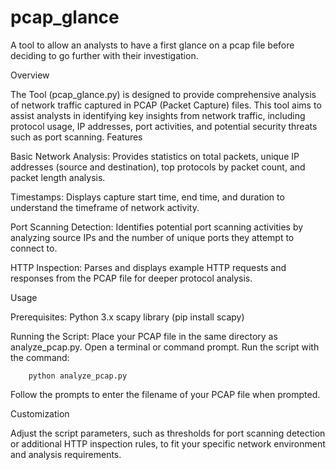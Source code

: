 # pcap_glance
A tool to allow an analysts to have a first glance on a pcap file before deciding to go further with their investigation.

Overview

The Tool (pcap_glance.py) is designed to provide comprehensive analysis of network traffic captured in PCAP (Packet Capture) files. This tool aims to assist analysts in identifying key insights from network traffic, including protocol usage, IP addresses, port activities, and potential security threats such as port scanning.
Features

Basic Network Analysis: Provides statistics on total packets, unique IP addresses (source and destination), top protocols by packet count, and packet length analysis.

Timestamps: Displays capture start time, end time, and duration to understand the timeframe of network activity.

Port Scanning Detection: Identifies potential port scanning activities by analyzing source IPs and the number of unique ports they attempt to connect to.

HTTP Inspection: Parses and displays example HTTP requests and responses from the PCAP file for deeper protocol analysis.

Usage

Prerequisites:
Python 3.x
scapy library (pip install scapy)

Running the Script:
Place your PCAP file in the same directory as analyze_pcap.py.
Open a terminal or command prompt.
Run the script with the command:

        python analyze_pcap.py

Follow the prompts to enter the filename of your PCAP file when prompted.

Customization

Adjust the script parameters, such as thresholds for port scanning detection or additional HTTP inspection rules, to fit your specific network environment and analysis requirements.
